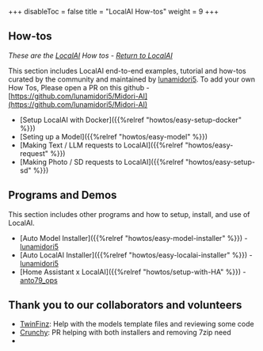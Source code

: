 +++
disableToc = false
title = "LocalAI How-tos"
weight = 9
+++

## How-tos
*These are the [LocalAI](https://localai.io/) How tos - [Return to LocalAI](https://localai.io/)*

This section includes LocalAI end-to-end examples, tutorial and how-tos curated by the community and maintained by [lunamidori5](https://github.com/lunamidori5).
To add your own How Tos, Please open a PR on this github - [https://github.com/lunamidori5/Midori-AI](https://github.com/lunamidori5/Midori-AI)

- [Setup LocalAI with Docker]({{%relref "howtos/easy-setup-docker" %}})
- [Seting up a Model]({{%relref "howtos/easy-model" %}})
- [Making Text / LLM requests to LocalAI]({{%relref "howtos/easy-request" %}})
- [Making Photo / SD requests to LocalAI]({{%relref "howtos/easy-setup-sd" %}})

## Programs and Demos

This section includes other programs and how to setup, install, and use of LocalAI.
- [Auto Model Installer]({{%relref "howtos/easy-model-installer" %}}) - [lunamidori5](https://github.com/lunamidori5)
- [Auto LocalAI Installer]({{%relref "howtos/easy-localai-installer" %}}) - [lunamidori5](https://github.com/lunamidori5)
- [Home Assistant x LocalAI]({{%relref "howtos/setup-with-HA" %}}) - [anto79_ops](https://github.com/Anto79-ops)


## Thank you to our collaborators and volunteers
- [TwinFinz](https://github.com/TwinFinz): Help with the models template files and reviewing some code
- [Crunchy](https://github.com/dionysius): PR helping with both installers and removing 7zip need
- []()